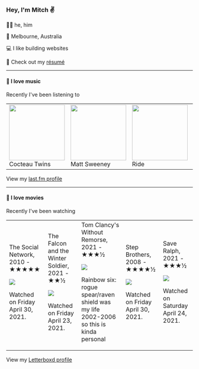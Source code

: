 <article><h3>Hey, I&#x27;m Mitch ✌️</h3><section><p>🙆‍♂️ he, him</p><p>📍 Melbourne, Australia</p><p>💻 I like building websites</p><p>📝 Check out my <a href="https://github.com/my-slab/resume">résumé</a></p></section><hr/><section><h4>💽 I love music</h4><p>Recently I&#x27;ve been listening to</p><table><tbody><td><img src="https://lastfm.freetls.fastly.net/i/u/174s/5a73102ca5f3740aabf9300f4f33a682.png" height="150px" alt="" role="presentation"/><br/>Cocteau Twins</td><td><img src="https://lastfm.freetls.fastly.net/i/u/174s/a05871af950e5eee36bf5fddab0a0c53.png" height="150px" alt="" role="presentation"/><br/>Matt Sweeney</td><td><img src="https://lastfm.freetls.fastly.net/i/u/174s/7fa3704f8a01668d07930823e6577b83.png" height="150px" alt="" role="presentation"/><br/>Ride</td><td><img src="https://lastfm.freetls.fastly.net/i/u/174s/88041f3ab3234ced9da3ca7190127c2c.png" height="150px" alt="" role="presentation"/><br/>Dinosaur Jr.</td><td><img src="https://lastfm.freetls.fastly.net/i/u/174s/29f72d0333df4193981b5ff16dd37df6.png" height="150px" alt="" role="presentation"/><br/>Portishead</td></tbody></table><span>View my <a href="https://www.last.fm/user/mylsb">last.fm profile</a></span></section><hr/><section><h4>📼 I love movies</h4><p>Recently I&#x27;ve been watching</p><table><tbody><td>The Social Network, 2010 - ★★★★★<br/><span> <p><img src="https://a.ltrbxd.com/resized/sm/upload/nw/cm/pa/ai/sGQv3ZMZBDBnl3z42Q0mEQ5uiDe-0-500-0-750-crop.jpg?k=8e1442ce94"/></p> <p>Watched on Friday April 30, 2021.</p> </span></td><td>The Falcon and the Winter Soldier, 2021 - ★★½<br/><span> <p><img src="https://a.ltrbxd.com/resized/film-poster/6/7/1/8/1/4/671814-the-falcon-and-the-winter-soldier-0-500-0-750-crop.jpg?k=71aa24edef"/></p> <p>Watched on Friday April 23, 2021.</p> </span></td><td>Tom Clancy&#x27;s Without Remorse, 2021 - ★★★½<br/><span> <p><img src="https://a.ltrbxd.com/resized/film-poster/4/9/5/7/0/6/495706-tom-clancy-s-without-remorse-0-500-0-750-crop.jpg?k=b8f59cda63"/></p> <p>Rainbow six: rogue spear/raven shield was my life 2002-2006 so this is kinda personal</p> </span></td><td>Step Brothers, 2008 - ★★★★½<br/><span> <p><img src="https://a.ltrbxd.com/resized/film-poster/4/4/7/6/8/44768-step-brothers-0-500-0-750-crop.jpg?k=50f27c4149"/></p> <p>Watched on Friday April 30, 2021.</p> </span></td><td>Save Ralph, 2021 - ★★★½<br/><span> <p><img src="https://a.ltrbxd.com/resized/film-poster/7/2/7/6/8/4/727684-save-ralph-0-500-0-750-crop.jpg?k=3d64787d3f"/></p> <p>Watched on Saturday April 24, 2021.</p> </span></td></tbody></table><span>View my <a href="https://letterboxd.com/myslab/">Letterboxd profile</a></span></section></article>